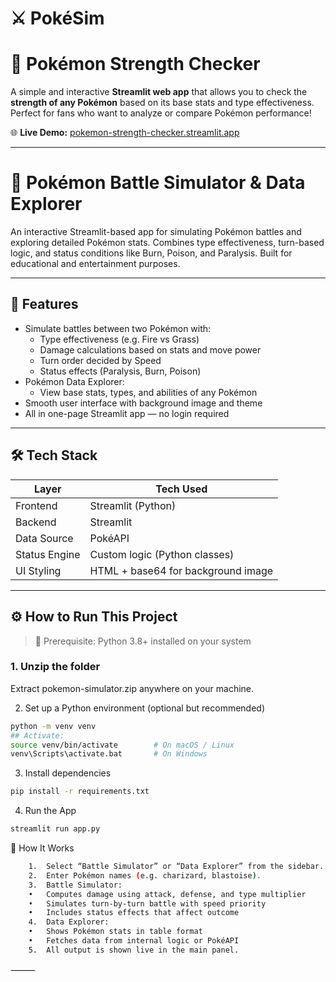 # ⚔ PokéSim
# 🐉 Pokémon Strength Checker

A simple and interactive **Streamlit web app** that allows you to check the **strength of any Pokémon** based on its base stats and type effectiveness. Perfect for fans who want to analyze or compare Pokémon performance!

🌐 **Live Demo:** [pokemon-strength-checker.streamlit.app](https://pokemon-strength-checker.streamlit.app/)

---
# 🧬 Pokémon Battle Simulator & Data Explorer

An interactive Streamlit-based app for simulating Pokémon battles and exploring detailed Pokémon stats. Combines type effectiveness, turn-based logic, and status conditions like Burn, Poison, and Paralysis. Built for educational and entertainment purposes.

---

## 🚀 Features

- Simulate battles between two Pokémon with:
  - Type effectiveness (e.g. Fire vs Grass)
  - Damage calculations based on stats and move power
  - Turn order decided by Speed
  - Status effects (Paralysis, Burn, Poison)
- Pokémon Data Explorer:
  - View base stats, types, and abilities of any Pokémon
- Smooth user interface with background image and theme
- All in one-page Streamlit app — no login required

---

## 🛠 Tech Stack

| Layer        | Tech Used            |
|--------------|----------------------|
| Frontend     | Streamlit (Python)   |
| Backend      | Streamlit            |
| Data Source  | PokéAPI |
| Status Engine| Custom logic (Python classes) |
| UI Styling   | HTML + base64 for background image |

---



## ⚙ How to Run This Project

> 🧩 Prerequisite: Python 3.8+ installed on your system

### 1. Unzip the folder
Extract pokemon-simulator.zip anywhere on your machine.

2. Set up a Python environment (optional but recommended)

```bash
python -m venv venv
## Activate:
source venv/bin/activate        # On macOS / Linux
venv\Scripts\activate.bat       # On Windows
```


3. Install dependencies

```bash
pip install -r requirements.txt
```


4. Run the App

```bash
streamlit run app.py
```

🧪 How It Works
```bash
	1.	Select “Battle Simulator” or “Data Explorer” from the sidebar.
	2.	Enter Pokémon names (e.g. charizard, blastoise).
	3.	Battle Simulator:
	•	Computes damage using attack, defense, and type multiplier
	•	Simulates turn-by-turn battle with speed priority
	•	Includes status effects that affect outcome
	4.	Data Explorer:
	•	Shows Pokémon stats in table format
	•	Fetches data from internal logic or PokéAPI
	5.	All output is shown live in the main panel.
```

⸻
